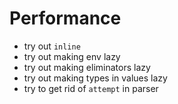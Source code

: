 # Performance
- try out `inline`
- try out making env lazy
- try out making eliminators lazy
- try out making types in values lazy
- try to get rid of `attempt` in parser
